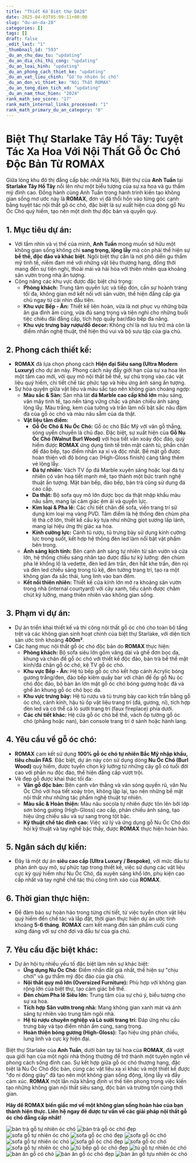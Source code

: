 ```yaml
---
title: "Thiết Kế Biệt thự DA28"
date: 2025-04-03T05:09:11+00:00
slug: "du-an-da-28"
categories: []
tags: []
draft: false
_edit_last: "1"
_thumbnail_id: "593"
_du_an_chu_dau_tu: "updating"
_du_an_dia_chi_thi_cong: "updating"
_du_an_loai_hinh: "updating"
_du_an_phong_cach_thiet_ke: "updating"
_du_an_vat_lieu_chinh: "Gỗ tự nhiên óc chó"
_du_an_don_vi_thiet_ke: "Nội Thất ROMAX"
_du_an_tong_dien_tich_xd: "updating"
_du_an_nam_thuc_hien: "2024"
rank_math_seo_score: "17"
rank_math_internal_links_processed: "1"
rank_math_primary_du_an_category: "0"
---
```

# Biệt Thự Starlake Tây Hồ Tây: Tuyệt Tác Xa Hoa Với Nội Thất Gỗ Óc Chó Độc Bản Từ ROMAX

Giữa lòng khu đô thị đẳng cấp bậc nhất Hà Nội, Biệt thự của **Anh Tuấn** tại **Starlake Tây Hồ Tây** nổi lên như một biểu tượng của sự xa hoa và gu thẩm mỹ đỉnh cao. Đồng hành cùng Anh Tuấn trong hành trình kiến tạo không gian sống mơ ước này là **ROMAX**, đơn vị đã thổi hồn vào từng góc cạnh bằng tuyệt tác nội thất gỗ óc chó, đặc biệt là sự xuất hiện của dòng gỗ Nu Óc Chó quý hiếm, tạo nên một dinh thự độc bản và quyền quý.

## 1. Mục tiêu dự án:

* Với tầm nhìn và vị thế của mình, **Anh Tuấn** mong muốn sở hữu một không gian sống không chỉ **sang trọng, lộng lẫy** mà còn phải thể hiện sự **bề thế, độc đáo và khác biệt**. Ngôi biệt thự cần là nơi phô diễn gu thẩm mỹ tinh tế, niềm đam mê với những vật liệu thượng hạng, đồng thời mang đến sự tiện nghi, thoải mái và hài hòa với thiên nhiên qua khoảng sân vườn trong nhà ấn tượng.
* Công năng các khu vực được đặc biệt chú trọng:
  + **Phòng khách:** Trung tâm quyền lực và tiếp đón, cần sự hoành tráng tối đa, không gian mở kết nối với sân vườn, thể hiện đẳng cấp gia chủ ngay từ cái nhìn đầu tiên.
  + **Khu vực Bếp - Ăn:** Thiết kế liên hoàn, vừa là nơi phục vụ những bữa ăn gia đình ấm cúng, vừa đủ sang trọng và tiện nghi cho những buổi tiệc chiêu đãi đẳng cấp, tích hợp quầy bar/đảo bếp đa năng.
  + **Khu vực trưng bày rượu/đồ decor:** Không chỉ là nơi lưu trữ mà còn là điểm nhấn nghệ thuật, thể hiện thú vui và bộ sưu tập của gia chủ.

## 2. Phong cách thiết kế:

* **ROMAX** đã lựa chọn phong cách **Hiện đại Siêu sang (Ultra Modern Luxury)** cho dự án này. Phong cách này đẩy giới hạn của sự xa hoa lên một tầm cao mới, với quy mô nội thất bề thế, sự chú trọng vào các vật liệu quý hiếm, chi tiết chế tác phức tạp và hiệu ứng ánh sáng ấn tượng.
* Sự hòa quyện giữa vật liệu và màu sắc tạo nên không gian choáng ngợp:
  + **Màu sắc & Sàn:** Sàn nhà lát **đá Marble cao cấp khổ lớn** màu sáng, vân mây tinh tế, tạo nền tảng vững chắc và phản chiếu ánh sáng lộng lẫy. Màu trắng, kem của tường và trần làm nổi bật sắc nâu đậm đà của gỗ óc chó và màu nâu sẫm của da thật.
  + **Vật liệu tâm điểm:**
    - **Gỗ Óc Chó & Nu Óc Chó:** Gỗ óc chó Bắc Mỹ với vân gỗ thẳng, sóng uyển chuyển là chủ đạo. Đặc biệt, sự xuất hiện của **Gỗ Nu Óc Chó (Walnut Burl Wood)** với họa tiết vân xoáy độc đáo, quý hiếm được **ROMAX** ứng dụng tinh tế trên mặt cánh tủ, phần chân đế đảo bếp, tạo điểm nhấn xa xỉ và độc nhất. Bề mặt gỗ được hoàn thiện với độ bóng cao (High-Gloss finish) càng tăng thêm vẻ lộng lẫy.
    - **Đá tự nhiên:** Vách TV ốp đá Marble xuyên sáng hoặc loại đá tự nhiên có vân hoạ tiết mạnh mẽ, tạo thành một bức tranh nghệ thuật ấn tượng. Mặt bàn bếp, đảo bếp, bàn trà cũng sử dụng đá cao cấp.
    - **Da thật:** Bộ sofa quy mô lớn được bọc da thật nhập khẩu màu nâu sẫm, mang lại cảm giác êm ái và quyền lực.
    - **Kim loại & Pha lê:** Các chi tiết chân đế sofa, viền trang trí sử dụng kim loại mạ vàng PVD. Tâm điểm là hệ thống đèn chùm pha lê thả cỡ lớn, thiết kế cầu kỳ tựa như những giọt sương lấp lánh, mang lại hiệu ứng thị giác xa hoa.
    - **Kính cường lực:** Cánh tủ rượu, tủ trưng bày sử dụng kính cường lực trong suốt, kết hợp hệ thống đèn led làm nổi bật vật phẩm bên trong.
  + **Ánh sáng kịch tính:** Bên cạnh ánh sáng tự nhiên từ sân vườn và cửa lớn, hệ thống chiếu sáng nhân tạo được đầu tư kỹ lưỡng: đèn chùm pha lê khổng lồ là vedette, đèn led âm trần, đèn hắt khe trần, đèn rọi và đèn led chiếu sáng trong tủ kệ, đèn tường trang trí, tạo ra một không gian đa sắc thái, lung linh vào ban đêm.
  + **Kết nối thiên nhiên:** Thiết kế cửa kính lớn mở ra khoảng sân vườn trong nhà (internal courtyard) với cây xanh, tiểu cảnh được chăm chút kỹ lưỡng, mang thiên nhiên vào không gian sống.

## 3. Phạm vi dự án:

* Dự án triển khai thiết kế và thi công nội thất gỗ óc chó cho toàn bộ tầng trệt và các không gian sinh hoạt chính của biệt thự Starlake, với diện tích sàn ước tính khoảng **400m²**.
* Các hạng mục nội thất gỗ óc chó độc bản do **ROMAX** thực hiện:
  + **Phòng khách:** Bộ sofa siêu lớn gồm văng dài và ghế đơn bọc da, khung và chân đế gỗ óc chó với thiết kế độc đáo, bàn trà bề thế mặt kính/đá chân gỗ óc chó, kệ TV gỗ óc chó.
  + **Khu vực Bếp - Ăn:** Hệ tủ bếp gỗ óc chó kết hợp cánh Acrylic bóng gương trắng/đen, đảo bếp kiêm quầy bar với chân đế ốp gỗ Nu óc chó độc đáo, bộ bàn ăn lớn mặt gỗ óc chó bóng gương hoặc đá và ghế ăn khung gỗ óc chó bọc da.
  + **Khu vực trưng bày:** Hệ tủ rượu và tủ trưng bày cao kịch trần bằng gỗ óc chó, cánh kính, hậu tủ ốp vật liệu trang trí (đá, gương, nỉ), tích hợp đèn led và có thể cả lò sưởi trang trí (faux fireplace) phía dưới.
  + **Các chi tiết khác:** Hệ cửa gỗ óc chó bề thế, vách ốp tường gỗ óc chó (phẳng hoặc nan), bàn console trang trí ở sảnh hoặc hành lang.

## 4. Yêu cầu về gỗ óc chó:

* **ROMAX** cam kết sử dụng **100% gỗ óc chó tự nhiên Bắc Mỹ nhập khẩu, tiêu chuẩn FAS**. Đặc biệt, dự án này còn sử dụng dòng **Nu Óc Chó (Burl Wood)** quý hiếm, được tuyển chọn kỹ lưỡng từ những cây gỗ có tuổi đời cao với phần nu độc đáo, thể hiện đẳng cấp vượt trội.
* Vẻ đẹp gỗ được khai thác tối đa:
  + **Vân gỗ độc bản:** Bên cạnh vân thẳng và vân sóng quyến rũ, vân Nu Óc Chó với họa tiết xoáy tròn, không lặp lại, tạo nên những bề mặt nội thất như những tác phẩm nghệ thuật tự nhiên.
  + **Màu sắc & Hoàn thiện:** Màu nâu socola tự nhiên được tôn lên bởi lớp sơn bóng gương (High-Gloss) cao cấp, phản chiếu ánh sáng, tạo hiệu ứng chiều sâu và sự sang trọng tột bậc.
  + **Kỹ thuật chế tác đỉnh cao:** Việc xử lý và ứng dụng gỗ Nu Óc Chó đòi hỏi kỹ thuật và tay nghề bậc thầy, được **ROMAX** thực hiện hoàn hảo.

## 5. Ngân sách dự kiến:

* Đây là một dự án **siêu cao cấp (Ultra Luxury / Bespoke)**, với mức đầu tư phản ánh quy mô, sự phức tạp trong thiết kế, việc sử dụng các vật liệu cực kỳ quý hiếm như Nu Óc Chó, đá xuyên sáng khổ lớn, phụ kiện cao cấp nhất và tay nghề chế tác thủ công tinh xảo của **ROMAX**.

## 6. Thời gian thực hiện:

* Để đảm bảo sự hoàn hảo trong từng chi tiết, từ việc tuyển chọn vật liệu quý hiếm đến chế tác và lắp đặt, thời gian thực hiện dự án ước tính khoảng **5-6 tháng**. **ROMAX** cam kết mang đến sản phẩm cuối cùng xứng đáng với sự chờ đợi và đầu tư của gia chủ.

## 7. Yêu cầu đặc biệt khác:

* Dự án hội tụ nhiều yếu tố đặc biệt làm nên sự khác biệt:
  + **Ứng dụng Nu Óc Chó:** Điểm nhấn đắt giá nhất, thể hiện sự "chịu chơi" và gu thẩm mỹ độc đáo của gia chủ.
  + **Nội thất quy mô lớn (Oversized Furniture):** Phù hợp với không gian rộng lớn của biệt thự, tạo cảm giác bề thế.
  + **Đèn chùm Pha lê Siêu lớn:** Trung tâm của sự chú ý, biểu tượng cho sự xa hoa.
  + **Tích hợp Sân vườn trong nhà:** Mang không gian xanh mát và ánh sáng tự nhiên vào trung tâm ngôi nhà.
  + **Hệ tủ rượu chuyên nghiệp và Lò sưởi trang trí:** Đáp ứng nhu cầu trưng bày và tạo điểm nhấn ấm cúng, sang trọng.
  + **Hoàn thiện bóng gương (High-Gloss):** Tạo hiệu ứng phản chiếu, lung linh và cực kỳ hiện đại.

Biệt thự Starlake của **Anh Tuấn**, dưới bàn tay tài hoa của **ROMAX**, đã vượt qua giới hạn của một ngôi nhà thông thường để trở thành một tuyên ngôn về phong cách sống đỉnh cao. Sự kết hợp giữa gỗ óc chó thượng hạng, đặc biệt là Nu Óc Chó độc bản, cùng các vật liệu xa xỉ khác và một thiết kế được "đo ni đóng giày" đã tạo nên một không gian sống động, lộng lẫy và đầy cảm xúc. **ROMAX** một lần nữa khẳng định vị thế tiên phong trong việc kiến tạo những không gian nội thất siêu sang, độc bản và trường tồn cùng thời gian.

**Hãy để ROMAX biến giấc mơ về một không gian sống hoàn hảo của bạn thành hiện thực. Liên hệ ngay để được tư vấn về các giải pháp nội thất gỗ óc chó đẳng cấp nhất!**

![bàn trà gỗ tự nhiên óc chó](https://romax.vn/wp-content/uploads/2025/03/ban-tra-go-oc-cho-bt28-2-1280x960.webp)
![bàn trà gỗ óc chó đẹp](https://romax.vn/wp-content/uploads/2025/03/ban-tra-go-oc-cho-bt28-1-1280x960.webp)
![sofa gỗ tự nhiên óc chó](https://romax.vn/wp-content/uploads/2025/03/sofa-go-oc-cho-sf28-2-1280x960.webp)
![sofa gỗ óc chó đẹp](https://romax.vn/wp-content/uploads/2025/03/sofa-go-oc-cho-sf28-1-1280x720.webp)
![sofa gỗ óc chó](https://romax.vn/wp-content/uploads/2025/03/sofa-go-oc-cho-sf28-7-1280x720.webp)
![sofa gỗ tự nhiên óc chó](https://romax.vn/wp-content/uploads/2025/03/sofa-go-oc-cho-sf28-6-1280x960.webp)
![sofa gỗ óc chó đẹp](https://romax.vn/wp-content/uploads/2025/03/sofa-go-oc-cho-sf28-5-1280x960.webp)
![sofa gỗ óc chó](https://romax.vn/wp-content/uploads/2025/03/sofa-go-oc-cho-sf28-4-1280x960.webp)
![sofa gỗ tự nhiên óc chó](https://romax.vn/wp-content/uploads/2025/03/sofa-go-oc-cho-sf28-3-1280x960.webp)
![tủ bếp gỗ óc chó đẹp](https://romax.vn/wp-content/uploads/2025/03/tu-bep-go-oc-cho-tb28-2-1280x960.webp)
![tủ gỗ tự nhiên óc chó](https://romax.vn/wp-content/uploads/2025/03/tu-bep-go-oc-cho-tb28-1-1280x960.webp)
![bàn ăn gỗ có chó](https://romax.vn/wp-content/uploads/2025/03/ban-an-go-oc-cho-ba28-2-1280x720.webp)
![bàn ăn gỗ óc chó đẹp](https://romax.vn/wp-content/uploads/2025/03/ban-an-go-oc-cho-ba28-3-1280x720.webp)
![bàn ăn gỗ tựu nhiên óc chó](https://romax.vn/wp-content/uploads/2025/03/ban-an-go-oc-cho-ba28-1-1280x960.webp)